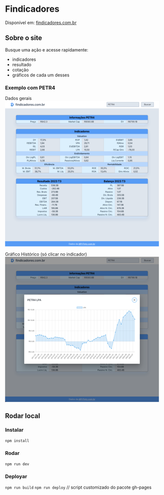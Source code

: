 # Findicadores

Disponível em:
[findicadores.com.br](https://findicadores.com.br)

## Sobre o site

Busque uma ação e acesse rapidamente:

- indicadores
- resultado
- cotação
- gráficos de cada um desses

### Exemplo com PETR4

Dados gerais
![PETR4.png](src/assets/PETR4.png)

Gráfico Histórico (só clicar no indicador)
![PETR4.png](src/assets/PETR4_LPA.png)

## Rodar local

### Instalar

`npm install`

### Rodar

`npm run dev`

### Deployar

`npm run build`
`npm run deploy` // script customizado do pacote gh-pages
